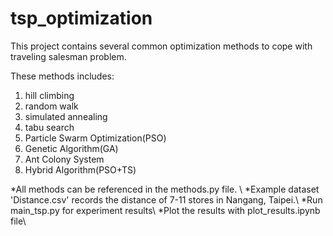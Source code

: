 # tsp_optimization
This project contains several common optimization methods to cope with traveling salesman problem.

These methods includes:
1. hill climbing
2. random walk
3. simulated annealing
4. tabu search
5. Particle Swarm Optimization(PSO)
6. Genetic Algorithm(GA)
7. Ant Colony System
8. Hybrid Algorithm(PSO+TS)

*All methods can be referenced in the methods.py file. \\
*Example dataset 'Distance.csv'  records the distance of 7-11 stores in Nangang, Taipei.\\
*Run main_tsp.py for experiment results\\
*Plot the results with plot_results.ipynb file\\

